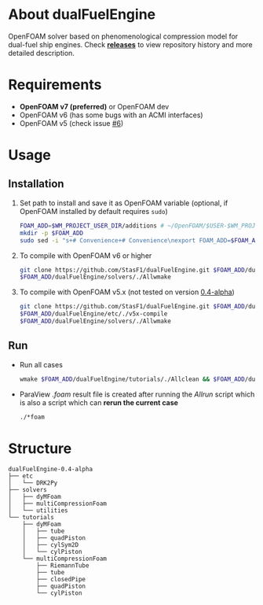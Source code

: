 # About dualFuelEngine
OpenFOAM solver based on phenomenological compression model for dual-fuel ship engines. Check [**releases**](https://github.com/StasF1/dualFuelEngine/releases) to view repository history and more detailed description.

# Requirements
- **OpenFOAM v7 (preferred)** or OpenFOAM dev
- OpenFOAM v6 (has some bugs with an ACMI interfaces)
- OpenFOAM v5 (check issue [#6](https://github.com/StasF1/dualFuelEngine/issues/6)) 

# Usage
## Installation
1. Set path to install and save it as OpenFOAM variable (optional, if OpenFOAM installed by default requires `sudo`)
    ```sh
    FOAM_ADD=$WM_PROJECT_USER_DIR/additions # ~/OpenFOAM/$USER-$WM_PROJECT_VERSION/additions/ by default
    mkdir -p $FOAM_ADD
    sudo sed -i "s+# Convenience+# Convenience\nexport FOAM_ADD=$FOAM_ADD+g" $WM_PROJECT_DIR/etc/config.sh/settings
    ```

3. To compile with OpenFOAM v6 or higher
    ```sh
    git clone https://github.com/StasF1/dualFuelEngine.git $FOAM_ADD/dualFuelEngine
    $FOAM_ADD/dualFuelEngine/solvers/./Allwmake
    ```

4. To compile with OpenFOAM v5.x (not tested on version [0.4-alpha](https://github.com/StasF1/dualFuelEngine/releases/tag/v0.4-alpha))
    ```sh
    git clone https://github.com/StasF1/dualFuelEngine.git $FOAM_ADD/dualFuelEngine
    $FOAM_ADD/dualFuelEngine/etc/./v5x-compile
    $FOAM_ADD/dualFuelEngine/solvers/./Allwmake
    ```

## Run
- Run all cases
    ```sh
    wmake $FOAM_ADD/dualFuelEngine/tutorials/./Allclean && $FOAM_ADD/dualFuelEngine/tutorials/./Allrun
    ```
- ParaView _.foam_ result file is created after running the _Allrun_ script which is also a script which can **rerun the current case**
    ```sh
    ./*foam
    ```

# Structure
```gitignore
dualFuelEngine-0.4-alpha
├── etc
│   └── DRK2Py
├── solvers
│   ├── dyMFoam
│   ├── multiCompressionFoam
│   └── utilities
└── tutorials
    ├── dyMFoam
    │   ├── tube
    │   ├── quadPiston
    │   ├── cylSym2D
    │   └── cylPiston
    └── multiCompressionFoam
        ├── RiemannTube
        ├── tube
        ├── closedPipe
        ├── quadPiston
        └── cylPiston
```
